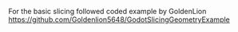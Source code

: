 For the basic slicing followed coded example by GoldenLion
https://github.com/Goldenlion5648/GodotSlicingGeometryExample
